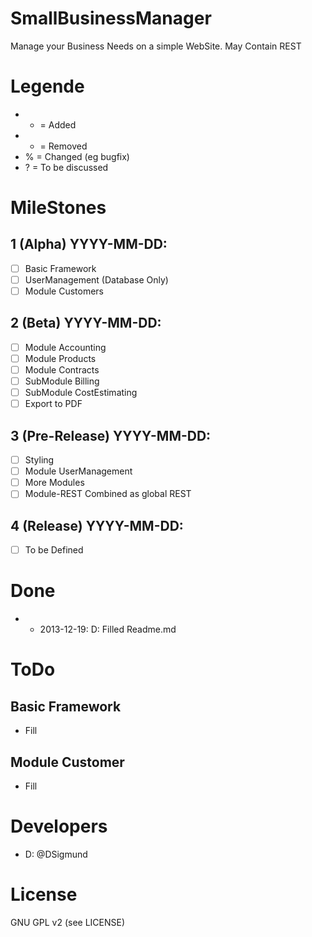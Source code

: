 # SmallBusinessManager

Manage your Business Needs on a simple WebSite. May Contain REST

# Legende
- + = Added
- - = Removed
- % = Changed (eg bugfix)
- ? = To be discussed

# MileStones

## 1 (Alpha) YYYY-MM-DD:
- [ ] Basic Framework
- [ ] UserManagement (Database Only)
- [ ] Module Customers

## 2 (Beta) YYYY-MM-DD:
- [ ] Module Accounting
- [ ] Module Products
- [ ] Module Contracts
- [ ] SubModule Billing
- [ ] SubModule CostEstimating
- [ ] Export to PDF

## 3 (Pre-Release) YYYY-MM-DD:
- [ ] Styling
- [ ] Module UserManagement
- [ ] More Modules
- [ ] Module-REST Combined as global REST

## 4 (Release) YYYY-MM-DD:
- [ ] To be Defined

# Done

- + 2013-12-19: D: Filled Readme.md

# ToDo

## Basic Framework
- Fill

## Module Customer
- Fill

# Developers
- D: @DSigmund

# License
GNU GPL v2 (see LICENSE)
